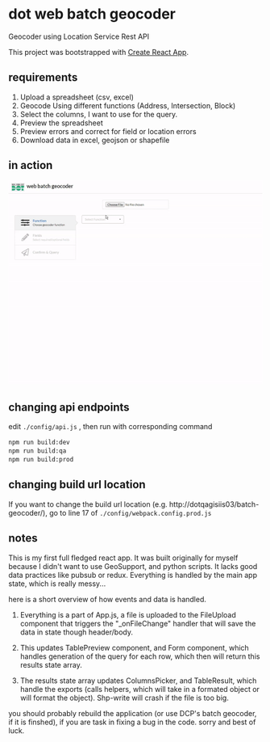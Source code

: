 # dot web batch geocoder

Geocoder using Location Service Rest API

This project was bootstrapped with [Create React App](https://github.com/facebookincubator/create-react-app).

## requirements

1. Upload a spreadsheet (csv, excel)
2. Geocode Using different functions (Address, Intersection, Block) 
3. Select the columns, I want to use for the query.
4. Preview the spreadsheet
5. Preview errors and correct for field or location errors
6. Download data in excel, geojson or shapefile

## in action

![example of dot web batch geocoder](example.gif)

## changing api endpoints

edit `./config/api.js` , then run with corresponding command

```bash
npm run build:dev
npm run build:qa
npm run build:prod
```

## changing build url location

If you want to change the build url location (e.g. http://dotqagisiis03/batch-geocoder/), go to line 17 of `./config/webpack.config.prod.js`

## notes

This is my first full fledged react app. It was built originally for myself because I didn't want to use GeoSupport, and python scripts. It lacks good data practices like pubsub or redux. Everything is handled by the main app state, which is really messy...

here is a short overview of how events and data is handled.

1. Everything is a part of App.js, a file is uploaded to the FileUpload component that triggers the "_onFileChange" handler that will save the data in state though header/body.

2. This updates TablePreview component, and Form component, which handles generation of the query for each row, which then will return this results state array.

3. The results state array updates ColumnsPicker, and TableResult, which handle the exports (calls helpers, which will take in a formated object or will format the object). Shp-write will crash if the file is too big.

you should probably rebuild the application (or use DCP's batch geocoder, if it is finshed), if you are task in fixing a bug in the code. sorry and best of luck.